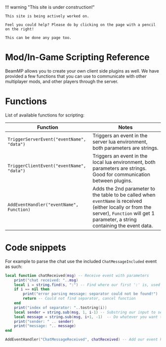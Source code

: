 !!! warning "This site is under construction!"

    This site is being actively worked on. 
    
    Feel you could help? Please do by clicking on the page with a pencil on the right!

    This can be done any page too.

# Mod/In-Game Scripting Reference

BeamMP allows you to create your own client side plugins as well. We have provided a few functions that you can use to communicate with other multiplayer mods, and other players through the server.

# Functions

List of available functions for scripting:

| Function                                  | Notes                                                                                                                                                                                   |
|-------------------------------------------|-----------------------------------------------------------------------------------------------------------------------------------------------------------------------------------------|
| `TriggerServerEvent("eventName", "data")` | Triggers an event in the server lua environment, both parameters are strings.                                                                                                           |
| `TriggerClientEvent("eventName", "data")` | Triggers an event in the local lua environment, both parameters are strings. Good for communication between plugins.                                                                    |
| `AddEventHandler("eventName", Function)`  | Adds the 2nd parameter to the table to be called when `eventName` is received (either locally or from the server), `Function` will get 1 parameter, a string containing the event data. |

# Code snippets

For example to parse the chat use the included `ChatMessageIncluded` event as such:

```lua
local function chatReceived(msg) -- Receive event with parameters
    print("chat received: "..msg)
    local i = string.find(s, ":") -- Find where our first ':' is, used to separate the sender and message
    if i == nil then
        print("error parsing message: separator could not be found!")
        return -- Could not find separator, cancel function
    end
    print("index of separator: "..tostring(i))
    local sender = string.sub(msg, 1, i-1) -- Substring our input to separate its 2 parts
    local message = string.sub(msg, i+1, -1)  -- Do whatever you want to with the message
    print("sender: " .. sender)
    print("message: ".. message)
end

AddEventHandler("ChatMessageReceived", chatReceived) -- Add our event handler to the list managed by BeamMP
```